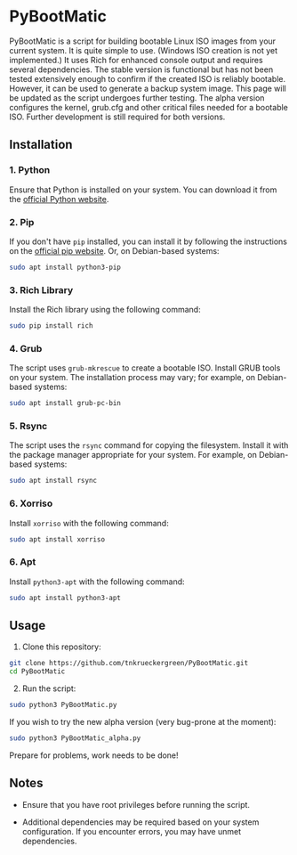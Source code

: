 # PyBootMatic

PyBootMatic is a script for building bootable Linux ISO images from your current system. It is quite simple to use. (Windows ISO creation is not yet implemented.) It uses Rich for enhanced console output and requires several dependencies. The stable version is functional but has not been tested extensively enough to confirm if the created ISO is reliably bootable. However, it can be used to generate a backup system image. This page will be updated as the script undergoes further testing. The alpha version configures the kernel, grub.cfg and other critical files needed for a bootable ISO. Further development is still required for both versions.

## Installation

### 1. Python

Ensure that Python is installed on your system. You can download it from the [official Python website](https://www.python.org/). 

### 2. Pip

If you don't have `pip` installed, you can install it by following the instructions on the [official pip website](https://pip.pypa.io/en/stable/installation/). Or, on Debian-based systems:
```bash
sudo apt install python3-pip
```

### 3. Rich Library

Install the Rich library using the following command:

```bash
sudo pip install rich
```

### 4. Grub

The script uses `grub-mkrescue` to create a bootable ISO. Install GRUB tools on your system. The installation process may vary; for example, on Debian-based systems:

```bash
sudo apt install grub-pc-bin
```

### 5. Rsync

The script uses the `rsync` command for copying the filesystem. Install it with the package manager appropriate for your system. For example, on Debian-based systems:

```bash
sudo apt install rsync
```

### 6. Xorriso

Install `xorriso` with the following command:

```bash
sudo apt install xorriso
```

### 6. Apt

Install `python3-apt` with the following command:

```bash
sudo apt install python3-apt
```

## Usage

1. Clone this repository:

```bash
git clone https://github.com/tnkrueckergreen/PyBootMatic.git
cd PyBootMatic
```

2. Run the script:

```bash
sudo python3 PyBootMatic.py
```
If you wish to try the new alpha version (very bug-prone at the moment):
```bash
sudo python3 PyBootMatic_alpha.py
```

Prepare for problems, work needs to be done!

## Notes

- Ensure that you have root privileges before running the script.

- Additional dependencies may be required based on your system configuration. If you encounter errors, you may have unmet dependencies.
